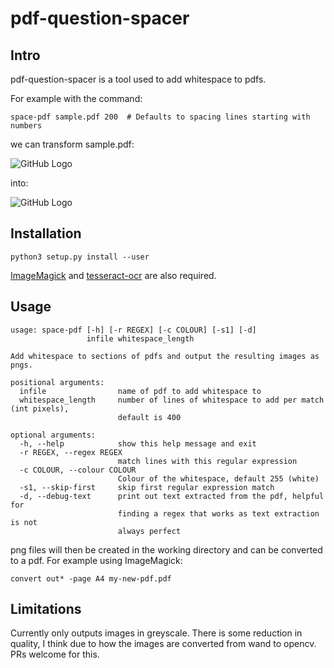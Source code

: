 # pdf-question-spacer

## Intro

pdf-question-spacer is a tool used to add whitespace to pdfs. 

For example with the command:

```
space-pdf sample.pdf 200  # Defaults to spacing lines starting with numbers
```

we can transform sample.pdf:

![GitHub Logo](https://i.imgur.com/eGOXNKjl.png)

into:

![GitHub Logo](https://i.imgur.com/F3mjaFsl.png)

## Installation

```
python3 setup.py install --user
```

[ImageMagick](https://imagemagick.org/index.php) and [tesseract-ocr](https://github.com/tesseract-ocr/tesseract) are also required.

## Usage

```
usage: space-pdf [-h] [-r REGEX] [-c COLOUR] [-s1] [-d]
                 infile whitespace_length

Add whitespace to sections of pdfs and output the resulting images as pngs.

positional arguments:
  infile                name of pdf to add whitespace to
  whitespace_length     number of lines of whitespace to add per match (int pixels),
	                    default is 400

optional arguments:
  -h, --help            show this help message and exit
  -r REGEX, --regex REGEX
                        match lines with this regular expression
  -c COLOUR, --colour COLOUR
                        Colour of the whitespace, default 255 (white)
  -s1, --skip-first     skip first regular expression match
  -d, --debug-text      print out text extracted from the pdf, helpful for
                        finding a regex that works as text extraction is not
                        always perfect
```

png files will then be created in the working directory and can be converted to a pdf. For example using ImageMagick:

```
convert out* -page A4 my-new-pdf.pdf
```

## Limitations

Currently only outputs images in greyscale. There is some reduction in quality, I think due to how the images are converted from wand to opencv. PRs welcome for this.
